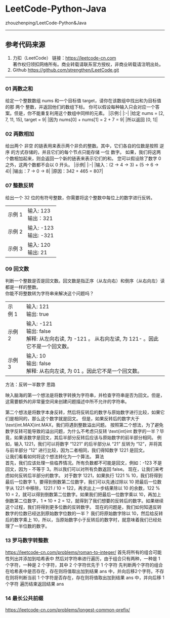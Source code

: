 # LeetCode-Python-Java

zhouzhenping/LeetCode-Python&amp;Java

---

## 参考代码来源

1. 力扣（LeetCode）
链接：<https://leetcode-cn.com>  
著作权归领扣网络所有。商业转载请联系官方授权，非商业转载请注明出处。
2. Github <https://github.com/strengthen/LeetCode.git>

---

### 01 两数之和

给定一个整数数组 nums 和一个目标值 target，请你在该数组中找出和为目标值的那 两个 整数，并返回他们的数组下标。
你可以假设每种输入只会对应一个答案。但是，你不能重复利用这个数组中同样的元素。
|示例:|
|:-|
|给定 nums = [2, 7, 11, 15], target = 9|
|因为 nums[0] + nums[1] = 2 + 7 = 9|
|所以返回 [0, 1]|

### 02 两数相加

给出两个 非空 的链表用来表示两个非负的整数。其中，它们各自的位数是按照 逆序 的方式存储的，并且它们的每个节点只能存储 一位 数字。
如果，我们将这两个数相加起来，则会返回一个新的链表来表示它们的和。
您可以假设除了数字 0 之外，这两个数都不会以 0 开头。
|示例|
|:-|
|输入：(2 -> 4 -> 3) + (5 -> 6 -> 4)|
|输出：7 -> 0 -> 8|
|原因：342 + 465 = 807|

### 07 整数反转

给出一个 32 位的有符号整数，你需要将这个整数中每位上的数字进行反转。

|||
|:---|:---|
|示例 1|输入: 123<br/>输出：321|
|示例 2|输入: -123<br/> 输出: -321|
|示例 3|输入: 120<br/>输出: 21|
  
### 09 回文数  

判断一个整数是否是回文数。回文数是指正序（从左向右）和倒序（从右向左）读都是一样的整数。  
你能不将整数转为字符串来解决这个问题吗？  

|||
|:---|:---|
|示例 1|输入: 121<br/>输出: true|
|示例 2|输入: -121<br/>输出: false<br/>解释: 从左向右读, 为 -121 。 从右向左读, 为 121- 。因此它不是一个回文数。|
|示例 3|输入: 10<br/>输出: false<br/>解释: 从右向左读, 为 01 。因此它不是一个回文数。  

方法：反转一半数字
思路

映入脑海的第一个想法是将数字转换为字符串，并检查字符串是否为回文。但是，这需要额外的非常量空间来创建问题描述中所不允许的字符串。

第二个想法是将数字本身反转，然后将反转后的数字与原始数字进行比较，如果它们是相同的，那么这个数字就是回文。
但是，如果反转后的数字大于 \text{int.MAX}int.MAX，我们将遇到整数溢出问题。
按照第二个想法，为了避免数字反转可能导致的溢出问题，为什么不考虑只反转 \text{int}int 数字的一半？毕竟，如果该数字是回文，其后半部分反转后应该与原始数字的前半部分相同。
例如，输入 1221，我们可以将数字 “1221” 的后半部分从 “21” 反转为 “12”，并将其与前半部分 “12” 进行比较，因为二者相同，我们得知数字 1221 是回文。  
让我们看看如何将这个想法转化为一个算法。
算法  
首先，我们应该处理一些临界情况。所有负数都不可能是回文，例如：-123 不是回文，因为 - 不等于 3。所以我们可以对所有负数返回 false。
现在，让我们来考虑如何反转后半部分的数字。
对于数字 1221，如果执行 1221 % 10，我们将得到最后一位数字 1，要得到倒数第二位数字，我们可以先通过除以 10 把最后一位数字从 1221 中移除，1221 / 10 = 122，再求出上一步结果除以 10 的余数，122 % 10 = 2，就可以得到倒数第二位数字。如果我们把最后一位数字乘以 10，再加上倒数第二位数字，1 * 10 + 2 = 12，就得到了我们想要的反转后的数字。如果继续这个过程，我们将得到更多位数的反转数字。
现在的问题是，我们如何知道反转数字的位数已经达到原始数字位数的一半？
我们将原始数字除以 10，然后给反转后的数字乘上 10，所以，当原始数字小于反转后的数字时，就意味着我们已经处理了一半位数的数字。

### 13 罗马数字转整数
https://leetcode-cn.com/problems/roman-to-integer/
首先将所有的组合可能性列出并添加到哈希表中
然后对字符串进行遍历，由于组合只有两种，一种是 1 个字符，一种是 2 个字符，其中 2 个字符优先于 1 个字符
先判断两个字符的组合在哈希表中是否存在，存在则将值取出加到结果 ans 中，并向后移2个字符。不存在则将判断当前 1 个字符是否存在，存在则将值取出加到结果 ans 中，并向后移 1 个字符
遍历结束返回结果 ans

### 14 最长公共前缀
https://leetcode-cn.com/problems/longest-common-prefix/
